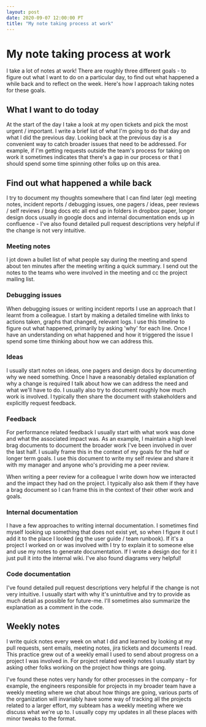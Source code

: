 ```yaml
---
layout: post
date: 2020-09-07 12:00:00 PT
title: "My note taking process at work"
---
```


# My note taking process at work
I take a lot of notes at work! There are roughly three different goals - to figure out what I want to do on a particular day, to find out what happened a while back and to reflect on the week. Here's how I approach taking notes for these goals.

## What I want to do today
At the start of the day I take a look at my open tickets and pick the most urgent / important. I write a brief list of what I'm going to do that day and what I did the previous day. Looking back at the previous day is a convenient way to catch broader issues that need to be addressed. For example, if I'm getting requests outside the team's process for taking on work it sometimes indicates that there's a gap in our process or that I should spend some time spinning other folks up on this area.


## Find out what happened a while back
I try to document my thoughts somewhere that I can find later (eg) meeting notes, incident reports / debugging issues, one pagers / ideas, peer reviews / self reviews / brag docs etc all end up in folders in dropbox paper, longer design docs usually in google docs and internal documentation ends up in confluence - I've also found detailed pull request descriptions very helpful if the change is not very intuitive.

### Meeting notes
I jot down a bullet list of what people say during the meeting and spend about ten minutes after the meeting writing a quick summary. I send out the notes to the teams who were involved in the meeting and cc the project mailing list.

### Debugging issues
When debugging issues or writing incident reports I use an approach that I learnt from a colleague. I start by making a detailed timeline with links to actions taken, graphs that changed, relevant logs. I use this timeline to figure out what happened, primarily by asking 'why' for each line. Once I have an understanding on what happened and how it triggered the issue I spend some time thinking about how we can address this.


### Ideas
I usually start notes on ideas, one pagers and design docs by documenting why we need something. Once I have a reasonably detailed explanation of why a change is required I talk about how we can address the need and what we'll have to do. I usually also try to document roughly how much work is involved. I typically then share the document with stakeholders and explicitly request feedback.


### Feedback
For performance related feedback I usually start with what work was done and what the associated impact was. As an example, I maintain a high level brag documents to document the broader work I've been involved in over the last half. I usually frame this in the context of my goals for the half or longer term goals. I use this document to write my self review and share it with my manager and anyone who's providing me a peer review. 

When writing a peer review for a colleague I write down how we interacted and the impact they had on the project. I typically also ask them if they have a brag document so I can frame this in the context of their other work and goals.


### Internal documentation
I have a few approaches to writing internal documentation. I sometimes find myself looking up something that does not exist yet, so when I figure it out I add it to the place I looked (eg the user guide / team runbook). If it's a project I worked on or was involved with I try to explain it to someone else and use my notes to generate documentation. If I wrote a design doc for it I just pull it into the internal wiki. I've also found diagrams very helpful!


### Code documentation
I've found detailed pull request descriptions very helpful if the change is not very intuitive. I usually start with why it's unintuitive and try to provide as much detail as possible for future-me. I'll sometimes also summarize the explanation as a comment in the code.

## Weekly notes
I write quick notes every week on what I did and learned by looking at my pull requests, sent emails, meeting notes, jira tickets and documents I read. This practice grew out of a weekly email I used to send about progress on a project I was involved in. For project related weekly notes I usually start by asking other folks working on the project how things are going.

I've found these notes very handy for other processes in the company - for example, the engineers responsible for projects in my broader team have a weekly meeting where we chat about how things are going, various parts of the organization will invariably have some way of tracking all the projects related to a larger effort, my subteam has a weekly meeting where we discuss what we're up to. I usually copy my updates in all these places with minor tweaks to the format.

